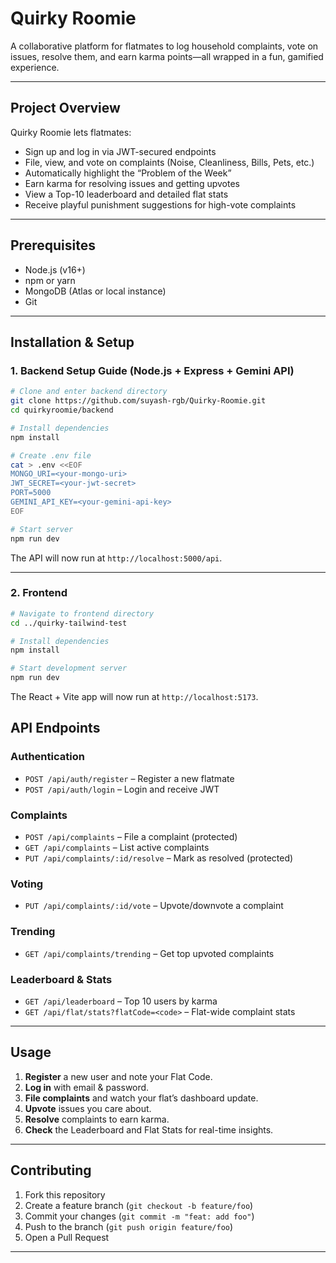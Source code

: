 # Quirky Roomie

A collaborative platform for flatmates to log household complaints, vote on issues, resolve them, and earn karma points—all wrapped in a fun, gamified experience.

---

## Project Overview

Quirky Roomie lets flatmates:

- Sign up and log in via JWT-secured endpoints  
- File, view, and vote on complaints (Noise, Cleanliness, Bills, Pets, etc.)  
- Automatically highlight the “Problem of the Week”  
- Earn karma for resolving issues and getting upvotes  
- View a Top-10 leaderboard and detailed flat stats  
- Receive playful punishment suggestions for high-vote complaints  

---

## Prerequisites

- Node.js (v16+)  
- npm or yarn  
- MongoDB (Atlas or local instance)  
- Git  

---

## Installation & Setup

### 1. Backend Setup Guide (Node.js + Express + Gemini API)

```bash
# Clone and enter backend directory
git clone https://github.com/suyash-rgb/Quirky-Roomie.git
cd quirkyroomie/backend

# Install dependencies
npm install

# Create .env file
cat > .env <<EOF
MONGO_URI=<your-mongo-uri>
JWT_SECRET=<your-jwt-secret>
PORT=5000
GEMINI_API_KEY=<your-gemini-api-key>
EOF

# Start server
npm run dev
```

The API will now run at `http://localhost:5000/api`.

---

### 2. Frontend

```bash
# Navigate to frontend directory
cd ../quirky-tailwind-test

# Install dependencies
npm install

# Start development server
npm run dev
```

The React + Vite app will now run at `http://localhost:5173`.



## API Endpoints

### Authentication  
- `POST /api/auth/register` – Register a new flatmate  
- `POST /api/auth/login` – Login and receive JWT  

### Complaints  
- `POST /api/complaints` – File a complaint (protected)  
- `GET /api/complaints` – List active complaints  
- `PUT /api/complaints/:id/resolve` – Mark as resolved (protected)  

### Voting  
- `PUT /api/complaints/:id/vote` – Upvote/downvote a complaint  

### Trending  
- `GET /api/complaints/trending` – Get top upvoted complaints  

### Leaderboard & Stats  
- `GET /api/leaderboard` – Top 10 users by karma  
- `GET /api/flat/stats?flatCode=<code>` – Flat-wide complaint stats  

---

## Usage

1. **Register** a new user and note your Flat Code.  
2. **Log in** with email & password.  
3. **File complaints** and watch your flat’s dashboard update.  
4. **Upvote** issues you care about.  
5. **Resolve** complaints to earn karma.  
6. **Check** the Leaderboard and Flat Stats for real-time insights.

---

## Contributing

1. Fork this repository  
2. Create a feature branch (`git checkout -b feature/foo`)  
3. Commit your changes (`git commit -m "feat: add foo"`)  
4. Push to the branch (`git push origin feature/foo`)  
5. Open a Pull Request  

---

